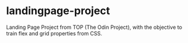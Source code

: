 # landingpage-project

Landing Page Project from TOP (The Odin Project), with the objective to train flex and grid properties from CSS.
